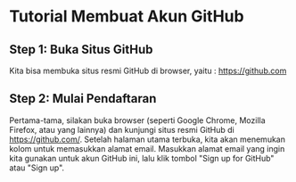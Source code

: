 # Tutorial Membuat Akun GitHub
## Step 1: Buka Situs GitHub 
Kita bisa membuka situs resmi GitHub di browser, yaitu : https://github.com
## Step 2: Mulai Pendaftaran
Pertama-tama, silakan buka browser (seperti Google Chrome, Mozilla Firefox, atau yang lainnya) dan kunjungi situs resmi GitHub di https://github.com/.
Setelah halaman utama terbuka, kita akan menemukan kolom untuk memasukkan alamat email. Masukkan alamat email yang ingin kita gunakan untuk akun GitHub ini, lalu klik tombol "Sign up for GitHub" atau "Sign up".
